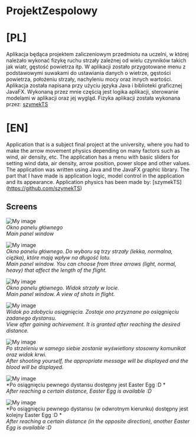 # ProjektZespolowy

# [PL]
Aplikacja będąca projektem zaliczeniowym przedmiotu na uczelni, w której należało wykonać fizykę ruchu strzały zależnej od wielu czynników takich jak wiatr, gęstość powietrza itp. W aplikacji zostało przygotowane menu z podstawowymi suwakami do ustawiania danych o wietrze, gęstości powietrza, położeniu strzały, nachyleniu mocy oraz innych wartości. Aplikacja została napisana przy użyciu języka Java i biblioteki graficznej JavaFX. Wykonaną przez mnie częścią jest logika aplikacji, sterowanie modelami w aplikacji oraz jej wygląd. Fizyka aplikacji została wykonana przez: [szymekTS](https://github.com/szymekTS)

# [EN]
Application that is a subject final project at the university, where you had to make the arrow movement physics depending on many factors such as wind, air density, etc. The application has a menu with basic sliders for setting wind data, air density, arrow position, power slope and other values. The application was written using Java and the JavaFX graphic library. The part that I have made is application logic, model control in the application and its appearance. Application physics has been made by: [szymekTS] (https://github.com/szymekTS)


## Screens

![My image](Screens/mainPanel.jpg)
<br/>
*Okno panelu głównego*
<br/>
*Main panel window*




![My image](Screens/mainPanelTypeOfArrow.jpg)
<br/>
*Okno panelu głównego. Do wyboru są trzy strzały (lekka, normalna, ciężka), które mają wpływ na długość lotu.*
<br/>
*Main panel window. You can choose from three arrows (light, normal, heavy) that affect the length of the flight.*





![My image](Screens/mainPanel2.jpg)
<br/>
*Okno panelu głównego. Widok strzały w locie.*
<br/>
*Main panel window. A view of shots in flight.*




![My image](Screens/achievement.jpg)
<br/>
*Widok po zdobyciu osiągnięcia. Zostaje ono przyznane po osiągnięciu zadanego dystansu.*
<br/>
*View after gaining achievement. It is granted after reaching the desired distance.*




![My image](Screens/killYourself.jpg)
<br/>
*Po strzeleniu w samego siebie zostanie wyświetlony stosowny komunikat oraz widok krwi.*
<br/>
*After shooting yourself, the appropriate message will be displayed and the blood will be displayed.*





![My image](Screens/achievementEasterEgg1.jpg)
<br/>
*Po osiągnięciu pewnego dystansu dostępny jest Easter Egg :D *
<br/>
*After reaching a certain distance, Easter Egg is available :D*




![My image](Screens/achievementEasterEgg2.jpg)
<br/>
*Po osiągnięciu pewnego dystansu (w odwrotnym kierunku) dostępny jest kolejny Easter Egg :D *
<br/>
*After reaching a certain distance (in the opposite direction), another Easter Egg is available :D*

